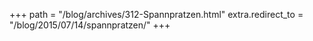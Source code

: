 +++
path = "/blog/archives/312-Spannpratzen.html"
extra.redirect_to = "/blog/2015/07/14/spannpratzen/"
+++
